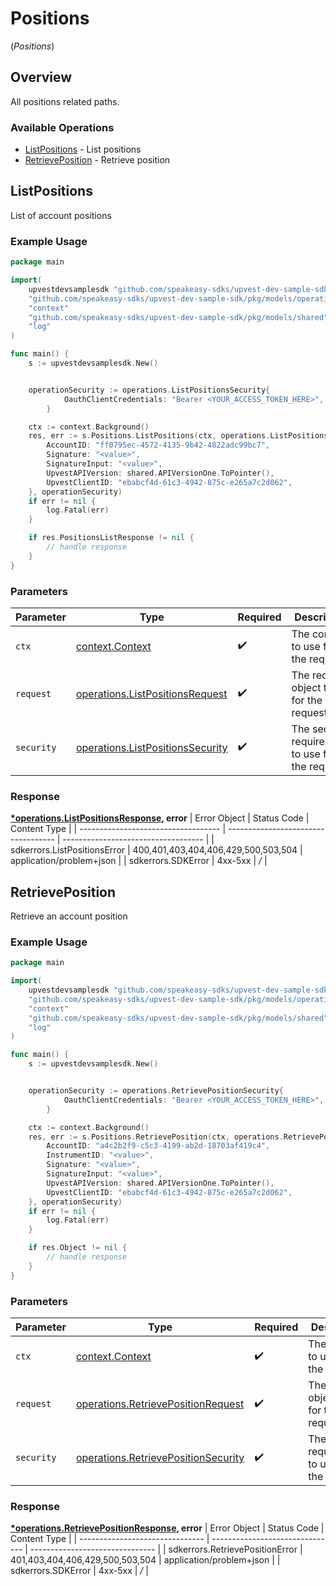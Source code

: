 # Positions
(*Positions*)

## Overview

All positions related paths.

### Available Operations

* [ListPositions](#listpositions) - List positions
* [RetrievePosition](#retrieveposition) - Retrieve position

## ListPositions

List of account positions

### Example Usage

```go
package main

import(
	upvestdevsamplesdk "github.com/speakeasy-sdks/upvest-dev-sample-sdk"
	"github.com/speakeasy-sdks/upvest-dev-sample-sdk/pkg/models/operations"
	"context"
	"github.com/speakeasy-sdks/upvest-dev-sample-sdk/pkg/models/shared"
	"log"
)

func main() {
    s := upvestdevsamplesdk.New()


    operationSecurity := operations.ListPositionsSecurity{
            OauthClientCredentials: "Bearer <YOUR_ACCESS_TOKEN_HERE>",
        }

    ctx := context.Background()
    res, err := s.Positions.ListPositions(ctx, operations.ListPositionsRequest{
        AccountID: "ff0795ec-4572-4135-9b42-4822adc99bc7",
        Signature: "<value>",
        SignatureInput: "<value>",
        UpvestAPIVersion: shared.APIVersionOne.ToPointer(),
        UpvestClientID: "ebabcf4d-61c3-4942-875c-e265a7c2d062",
    }, operationSecurity)
    if err != nil {
        log.Fatal(err)
    }

    if res.PositionsListResponse != nil {
        // handle response
    }
}
```

### Parameters

| Parameter                                                                                | Type                                                                                     | Required                                                                                 | Description                                                                              |
| ---------------------------------------------------------------------------------------- | ---------------------------------------------------------------------------------------- | ---------------------------------------------------------------------------------------- | ---------------------------------------------------------------------------------------- |
| `ctx`                                                                                    | [context.Context](https://pkg.go.dev/context#Context)                                    | :heavy_check_mark:                                                                       | The context to use for the request.                                                      |
| `request`                                                                                | [operations.ListPositionsRequest](../../pkg/models/operations/listpositionsrequest.md)   | :heavy_check_mark:                                                                       | The request object to use for the request.                                               |
| `security`                                                                               | [operations.ListPositionsSecurity](../../pkg/models/operations/listpositionssecurity.md) | :heavy_check_mark:                                                                       | The security requirements to use for the request.                                        |


### Response

**[*operations.ListPositionsResponse](../../pkg/models/operations/listpositionsresponse.md), error**
| Error Object                        | Status Code                         | Content Type                        |
| ----------------------------------- | ----------------------------------- | ----------------------------------- |
| sdkerrors.ListPositionsError        | 400,401,403,404,406,429,500,503,504 | application/problem+json            |
| sdkerrors.SDKError                  | 4xx-5xx                             | */*                                 |

## RetrievePosition

Retrieve an account position

### Example Usage

```go
package main

import(
	upvestdevsamplesdk "github.com/speakeasy-sdks/upvest-dev-sample-sdk"
	"github.com/speakeasy-sdks/upvest-dev-sample-sdk/pkg/models/operations"
	"context"
	"github.com/speakeasy-sdks/upvest-dev-sample-sdk/pkg/models/shared"
	"log"
)

func main() {
    s := upvestdevsamplesdk.New()


    operationSecurity := operations.RetrievePositionSecurity{
            OauthClientCredentials: "Bearer <YOUR_ACCESS_TOKEN_HERE>",
        }

    ctx := context.Background()
    res, err := s.Positions.RetrievePosition(ctx, operations.RetrievePositionRequest{
        AccountID: "a4c2b2f9-c5c3-4199-ab2d-18703af419c4",
        InstrumentID: "<value>",
        Signature: "<value>",
        SignatureInput: "<value>",
        UpvestAPIVersion: shared.APIVersionOne.ToPointer(),
        UpvestClientID: "ebabcf4d-61c3-4942-875c-e265a7c2d062",
    }, operationSecurity)
    if err != nil {
        log.Fatal(err)
    }

    if res.Object != nil {
        // handle response
    }
}
```

### Parameters

| Parameter                                                                                      | Type                                                                                           | Required                                                                                       | Description                                                                                    |
| ---------------------------------------------------------------------------------------------- | ---------------------------------------------------------------------------------------------- | ---------------------------------------------------------------------------------------------- | ---------------------------------------------------------------------------------------------- |
| `ctx`                                                                                          | [context.Context](https://pkg.go.dev/context#Context)                                          | :heavy_check_mark:                                                                             | The context to use for the request.                                                            |
| `request`                                                                                      | [operations.RetrievePositionRequest](../../pkg/models/operations/retrievepositionrequest.md)   | :heavy_check_mark:                                                                             | The request object to use for the request.                                                     |
| `security`                                                                                     | [operations.RetrievePositionSecurity](../../pkg/models/operations/retrievepositionsecurity.md) | :heavy_check_mark:                                                                             | The security requirements to use for the request.                                              |


### Response

**[*operations.RetrievePositionResponse](../../pkg/models/operations/retrievepositionresponse.md), error**
| Error Object                    | Status Code                     | Content Type                    |
| ------------------------------- | ------------------------------- | ------------------------------- |
| sdkerrors.RetrievePositionError | 401,403,404,406,429,500,503,504 | application/problem+json        |
| sdkerrors.SDKError              | 4xx-5xx                         | */*                             |

